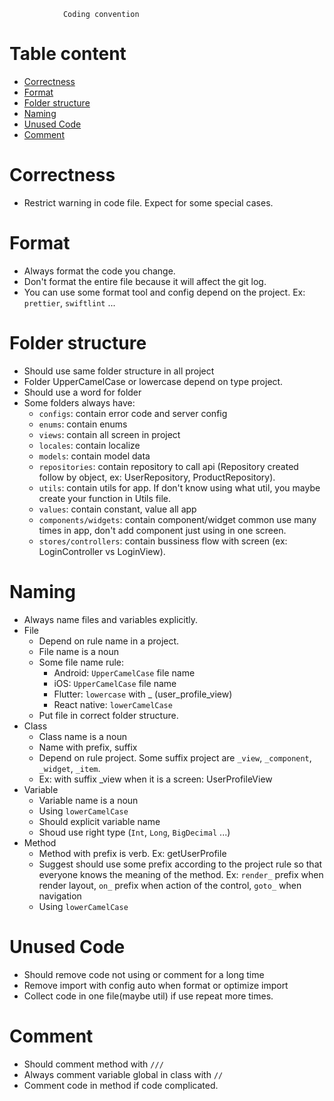                 Coding convention
# Table content
* [Correctness](#correctness)
* [Format](#Format)
* [Folder structure](#Folder-structure)
* [Naming](#Naming)
* [Unused Code](#Unused-Code)
* [Comment](#Comment)
# Correctness
-   Restrict warning in code file. Expect for some special cases.
# Format 
-   Always format the code you change.
-   Don't format the entire file because it will affect the git log.
-   You can use some format tool and config depend on the project. Ex: `prettier`, `swiftlint` ...
# Folder structure 
-   Should use same folder structure in all project 
-   Folder UpperCamelCase or lowercase depend on type project.
-   Should use a word for folder
-   Some folders always have:
    -   `configs`: contain error code and server config 
    -   `enums`: contain enums 
    -   `views`: contain all screen in project
    -   `locales`: contain localize
    -   `models`: contain model data
    -   `repositories`: contain repository to call api (Repository created follow by object, ex: UserRepository, ProductRepository).
    -   `utils`: contain utils for app. If don't know using what util, you maybe create your function in Utils file.
    -   `values`: contain constant, value all app
    -   `components/widgets`: contain component/widget common use many times in app, don't add component just using in one screen.
    -   `stores/controllers`: contain bussiness flow with screen (ex: LoginController vs LoginView).
# Naming
-   Always name files and variables explicitly.
-   File
    -   Depend on rule name in a project.
    -   File name is a noun
    -   Some file name rule:
        -   Android: `UpperCamelCase` file name 
        -   iOS: `UpperCamelCase` file name
        -   Flutter: `lowercase` with _ (user_profile_view)
        -   React native: `lowerCamelCase`
    -   Put file in correct folder structure.
-   Class 
    -   Class name is a noun
    -   Name with prefix, suffix
    -   Depend on rule project. Some suffix project are `_view`, `_component`, `_widget`, `_item`.
    -   Ex: with suffix _view when it is a screen: UserProfileView 
-   Variable
    -   Variable name is a noun
    -   Using `lowerCamelCase`
    -   Should explicit variable name
    -   Shoud use right type (`Int`, `Long`, `BigDecimal` ...)
-   Method
    -   Method with prefix is verb. Ex: getUserProfile
    -   Suggest should use some prefix according to the project rule so that everyone knows the meaning of the method. Ex: `render_` prefix when render layout, `on_` prefix when action of the control, `goto_` when navigation 
    -   Using `lowerCamelCase`
# Unused Code
-   Should remove code not using or comment for a long time
-   Remove import with config auto when format or optimize import
-   Collect code in one file(maybe util) if use repeat more times.
# Comment
-   Should comment method with `///`
-   Always comment variable global in class with `//`
-   Comment code in method if code complicated.



